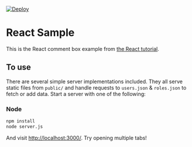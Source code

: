 [![Deploy](https://www.herokucdn.com/deploy/button.png)](https://heroku.com/deploy)

# React Sample

This is the React comment box example from [the React tutorial](http://facebook.github.io/react/docs/tutorial.html).

## To use

There are several simple server implementations included.
They all serve static files from `public/` and handle requests to `users.json` & `roles.json` to fetch or add data. Start a server with one of the following:

### Node

```sh
npm install
node server.js
```

And visit <http://localhost:3000/>. Try opening multiple tabs!
